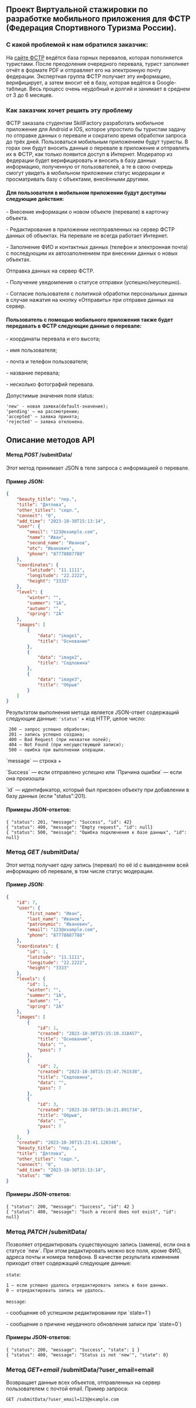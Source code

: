 <h2>Проект Виртуальной стажировки по разработке мобильного приложения для ФСТР (Федерация Спортивного Туризма России).</h2>

<h3>С какой проблемой к нам обратился заказчик:</h3>
<p>
На <a href="https://pereval.online/">сайте ФСТР</a> ведётся база горных перевалов, которая пополняется туристами.
После преодоления очередного перевала, турист заполняет отчёт в формате PDF и отправляет его на электронную почту федерации.
Экспертная группа ФСТР получает эту информацию, верифицирует, а затем вносит её в базу, которая ведётся в Google-таблице.
Весь процесс очень неудобный и долгий и занимает в среднем от 3 до 6 месяцев.
</p>
<h3>Как заказчик хочет решить эту проблему</h3>
<p>
ФСТР заказала студентам SkillFactory разработать мобильное приложение для Android и IOS, которое упростило бы туристам задачу по отправке данных о перевале и сократило время обработки запроса до трёх дней.
Пользоваться мобильным приложением будут туристы. В горах они будут вносить данные о перевале в приложение и отправлять их в ФСТР, как только появится доступ в Интернет.
Модератор из федерации будет верифицировать и вносить в базу данных информацию, полученную от пользователей, а те в свою очередь смогут увидеть в мобильном приложении статус модерации и просматривать базу с объектами, внесёнными другими.
</p>
<h4>Для пользователя в мобильном приложении будут доступны следующие действия:</h4>
<p>- Внесение информации о новом объекте (перевале) в карточку объекта.</p>
<p>- Редактирование в приложении неотправленных на сервер ФСТР данных об объектах. На перевале не всегда работает Интернет.</p>
<p>- Заполнение ФИО и контактных данных (телефон и электронная почта) с последующим их автозаполнением при внесении данных о новых объектах.</p>
<p> Отправка данных на сервер ФСТР.</p>
<p>- Получение уведомления о статусе отправки (успешно/неуспешно).</p>
<p>- Согласие пользователя с политикой обработки персональных данных в случае нажатия на кнопку «Отправить» при отправке данных на сервер.</p>
<h4>Пользователь с помощью мобильного приложения также будет передавать в ФСТР следующие данные о перевале:</h4>
<p>- координаты перевала и его высота;</p>
<p>- имя пользователя;</p>
<p>- почта и телефон пользователя;</p>
<p>- название перевала;</p>
<p>- несколько фотографий перевала.</p>

<p>Допустимые значения поля status:

```
'new' - новая заявка(default-значение);
'pending' — на рассмотрении;
'accepted' — заявка принята;
'rejected' — заявка отклонена.
```

</p>
<h2>Описание методов API</h2>
<h4>Метод <i>POST</i> /submitData/</h4>
Этот метод принимает JSON в теле запроса с информацией о перевале.
<h4>Пример JSON:</h4>

```JSON
{
    "beauty_title": "пер.",
    "title": "Дятлова",
    "other_titles": "седл.",
    "connect": "0",
    "add_time": "2023-10-30T15:13:14",
    "user": {
        "email": "123@example.com",
        "name": "Иван",
        "second_name": "Иванов",
        "otc": "Иванович",
        "phone": "87778887788"
    },
    "coordinates": {
        "latitude": "11.1111",
        "longitude": "22.2222",
        "height": "3333"
    },
    "level": {
        "winter": "",
        "summer": "1А",
        "autumn": "",
        "spring": "2A"
    },
    "images": [
        {
            "data": "image1",
            "title": "Основание"
        },
        {
            "data": "image2",
            "title": "Седловина"
        },
        {
            "data": "image3",
            "title": "Обрыв"
        }
    ]
}
```

Результатом выполнения метода является JSON-ответ содержащий следующие данные:
`'status'` + код HTTP, целое число:

```
 200 — запрос успешно обработан;
 201 — запись успешно создана;
 400 — Bad Request (при нехватке полей);
 404 — Not Found (при несуществующей записи);
 500 — ошибка при выполнении операции.
```

<p>`message` — строка +</p>
<p>`Success` — если отправлено успешно или `Причина ошибки` — если она произошла</p>
<p>`id` — идентификатор, который был присвоен объекту при добавлении в базу данных (если "status":201).</p>

<h4>Примеры JSON-ответов:</h4>

```
{ "status": 201, "message": "Success", "id": 42}
{ "status": 400, "message": "Empty request", "id": null}
{ "status": 500, "message": "Ошибка подключения к базе данных", "id": null}
```

<h3>Метод <i>GET</i> /submitData/</h3>
Этот метод получает одну запись (перевал) по её id с выведением всей информацию об перевале, в том числе статус модерации.
<h4>Пример JSON: </h4>

```JSON
{
    "id": 7,
    "user": {
        "first_name": "Иван",
        "last_name": "Иванов",
        "patronymic": "Иванович",
        "email": "123@example.com",
        "phone": "87778887788"
    },
    "coordinates": {
        "id": 1,
        "latitude": "11.1111",
        "longitude": "22.2222",
        "height": "3333"
    },
    "levels": {
        "id": 1,
        "winter": "",
        "summer": "1A",
        "autumn": "",
        "spring": "2A"
    },
    "images": [
        {
            "id": 1,
            "created": "2023-10-30T15:15:10.318457",
            "title": "Основание",
            "data": "",
            "pass": 7
        },
        {
            "id": 2,
            "created": "2023-10-30T15:15:47.761538",
            "title": "Седловина",
            "data": "",
            "pass": 7
        },
        {
            "id": 3,
            "created": "2023-10-30T15:16:21.891734",
            "title": "Обрыв",
            "data": "",
            "pass": 7
        }
    ],
    "created": "2023-10-30T15:23:41.128346",
    "beauty_title": "пер.",
    "title": "Дятлова",
    "other_titles": "седл.",
    "connect": "0",
    "add_time": "2023-10-30T15:13:14",
    "status": "NW"
}
```

<h4>Примеры JSON-ответов:</h4>

```
{ "status": 200, "message": "Success", "id": 42 }
{ "status": 400, "message": "Such a record does not exist", "id": null}
```

<h3>Метод <i>PATCH</i> /submitData/</h3>
Позволяет отредактировать существующую запись (замена), если она в статусе `new`. При этом редактировать можно все поля, кроме ФИО, адреса почты и номера телефона.
В качестве результата изменения приходит ответ содержащий следующие данные:

`state`:

```
1 — если успешно удалось отредактировать запись в базе данных.
0 — отредактировать запись не удалось.
```

`message`:
<p>- сообщение об успешном редактировании при `state=1`)</p>
<p>- сообщение о причине неудачного обновления записи при `state=0`)</p>

<h4>Примеры JSON-ответов:</h4>

```
{ "status": 200, "message": "Success", "state": 1 }
{ "status": 400, "message": "Status is not 'new'", "state": 0}
```

<h3>Метод <i>GET+email</i> /submitData/?user_email=email</h3>

Возвращает данные всех объектов, отправленных на сервер пользователем с почтой email.
Пример запроса:

```
GET /submitData/?user_email=123@example.com
```
